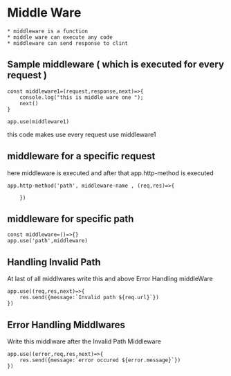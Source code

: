 # Middle Ware

    * middleware is a function
    * middle ware can execute any code
    * middleware can send response to clint

## Sample middleware ( which is executed for every request )

    const middleware1=(request,response,next)=>{
        console.log("this is middle ware one ");
        next()
    }

    app.use(middleware1)

this code makes use every request use middleware1

## middleware for a specific request

here middleware is executed and after that app.http-method is executed

    app.http-method('path', middleware-name , (req,res)=>{

        })

## middleware for specific path

    const middleware=()=>{}
    app.use('path',middleware)

## Handling Invalid Path

At last of all middlwares write this and above Error Handling middleWare

    app.use((req,res,next)=>{
        res.send({message:`Invalid path ${req.url}`})
    })

## Error Handling Middlwares

Write this middlware after the Invalid Path Middleware

    app.use((error,req,res,next)=>{
        res.send({message:`error occured ${error.message}`})
    })
